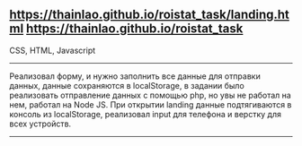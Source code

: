 https://thainlao.github.io/roistat_task/landing.html
https://thainlao.github.io/roistat_task
---

CSS, HTML, Javascript

---

Реализовал форму, и нужно заполнить все данные для отправки данных, данные сохраняются в localStorage, 
в задании было реализовать отправление данных с помощью php, но увы не работал на нем, работал на Node JS.
При открытии landing данные подтягиваются в консоль из localStorage, реализовал input для телефона и верстку для всех устройств.

---
